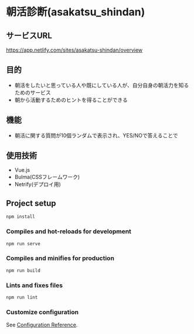 # 朝活診断(asakatsu_shindan)
## サービスURL
https://app.netlify.com/sites/asakatsu-shindan/overview

## 目的
- 朝活をしたいと思っている人や既にしている人が、自分自身の朝活力を知るためのサービス
- 朝から活動するためのヒントを得ることができる

## 機能
- 朝活に関する質問が10個ランダムで表示され、YES/NOで答えることで

## 使用技術
- Vue.js
- Bulma(CSSフレームワーク)
- Netrify(デプロイ用)

## Project setup
```
npm install
```

### Compiles and hot-reloads for development
```
npm run serve
```

### Compiles and minifies for production
```
npm run build
```

### Lints and fixes files
```
npm run lint
```

### Customize configuration
See [Configuration Reference](https://cli.vuejs.org/config/).
